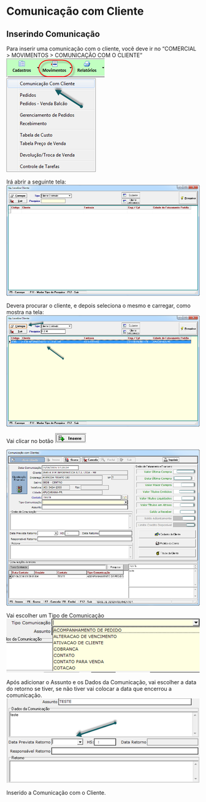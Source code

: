 # Comunicação com Cliente  
## Inserindo Comunicação
Para inserir uma comunicação com o cliente, você deve ir no “COMERCIAL > MOVIMENTOS > COMUNICAÇÃO COM O CLIENTE”  
![1](/img/comclien/1.png)  
![2](/img/comclien/2.png)  

Irá abrir a seguinte tela:  
![3](/img/comclien/3.png)  

Devera procurar o cliente, e depois seleciona o mesmo e carregar, como mostra na tela:  
![4](/img/comclien/4.png)  

Vai clicar no botão ![Insere](/img/botoeskm/insere.png)  

![6](/img/comclien/6.png)  

Vai escolher um Tipo de Comunicação  
![7](/img/comclien/7.png)  

Após adicionar o Assunto e os Dados da Comunicação, vai escolher a data do retorno se tiver, se não tiver vai colocar a data que encerrou a comunicação.  
![8](/img/comclien/8.png)  

Inserido a Comunicação com o Cliente.
